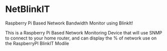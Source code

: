 # NetBlinkIT
Raspberry Pi Based Network Bandwidth Monitor using BlinkIt!

This is a Raspberry Pi Based Network Monitoring Device that will use SNMP to connect to your home router, and can display the % of network use on the RaspberryPI BlinkIT Modile
